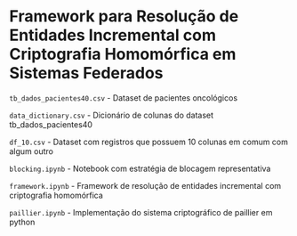 # Framework para Resolução de Entidades Incremental com Criptografia Homomórfica em Sistemas Federados

`tb_dados_pacientes40.csv` - Dataset de pacientes oncológicos

`data_dictionary.csv` - Dicionário de colunas do dataset tb_dados_pacientes40

`df_10.csv` - Dataset com registros que possuem 10 colunas em comum com algum outro

`blocking.ipynb` - Notebook com estratégia de blocagem representativa

`framework.ipynb` - Framework de resolução de entidades incremental com criptografia homomórfica

`paillier.ipynb` - Implementação do sistema criptográfico de paillier em python

